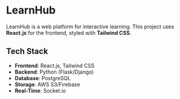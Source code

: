 # LearnHub

LearnHub is a web platform for interactive learning. This project uses **React.js** for the frontend, styled with **Tailwind CSS**.

## Tech Stack
- **Frontend**: React.js, Tailwind CSS
- **Backend**:  Python (Flask/Django)
- **Database**:  PostgreSQL
- **Storage**: AWS S3/Firebase
- **Real-Time**: Socket.io
